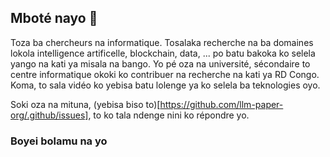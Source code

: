 ## Mboté nayo 👋

Toza ba chercheurs na informatique. Tosalaka recherche na ba domaines lokola intelligence artificelle, blockchain, data, ... po batu bakoka ko selela yango na kati ya misala na bango.
Yo pé oza na université, sécondaire to centre informatique okoki ko contribuer na recherche na kati ya RD Congo. Koma, to sala vidéo ko yebisa batu lolenge ya ko selela ba teknologies oyo.

Soki oza na mituna, (yebisa biso to)[https://github.com/llm-paper-org/.github/issues], to ko tala ndenge nini ko répondre yo.

### Boyei bolamu na yo  

